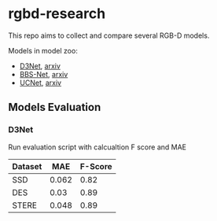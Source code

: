 # rgbd-research

This repo aims to collect and compare several RGB-D models.

Models in model zoo:

- [D3Net](https://github.com/DengPingFan/D3NetBenchmark), [arxiv](https://arxiv.org/pdf/1907.06781.pdf)
- [BBS-Net](https://github.com/zyjwuyan/BBS-Net), [arxiv](https://arxiv.org/pdf/2007.02713v2.pdf)
- [UCNet](https://github.com/JingZhang617/UCNet), [arxiv](https://arxiv.org/abs/2009.03075)


## Models Evaluation

### D3Net

Run evaluation script with calcualtion F score and MAE


| Dataset | MAE   | F-Score |
|---------|-------|---------|
| SSD     | 0.062 | 0.82    |
| DES     | 0.03  | 0.89    |
| STERE   | 0.048 | 0.89    |
